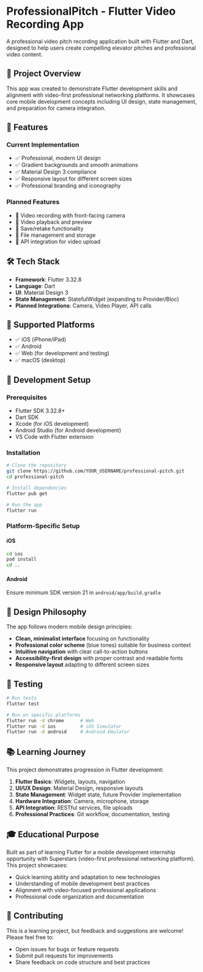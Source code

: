 # ProfessionalPitch - Flutter Video Recording App

A professional video pitch recording application built with Flutter and Dart, designed to help users create compelling elevator pitches and professional video content.

## 🎯 Project Overview

This app was created to demonstrate Flutter development skills and alignment with video-first professional networking platforms. It showcases core mobile development concepts including UI design, state management, and preparation for camera integration.

## 🚀 Features

### Current Implementation

- ✅ Professional, modern UI design
- ✅ Gradient backgrounds and smooth animations
- ✅ Material Design 3 compliance
- ✅ Responsive layout for different screen sizes
- ✅ Professional branding and iconography

### Planned Features

- 🔄 Video recording with front-facing camera
- 🔄 Video playback and preview
- 🔄 Save/retake functionality
- 🔄 File management and storage
- 🔄 API integration for video upload

## 🛠️ Tech Stack

- **Framework**: Flutter 3.32.8
- **Language**: Dart
- **UI**: Material Design 3
- **State Management**: StatefulWidget (expanding to Provider/Bloc)
- **Planned Integrations**: Camera, Video Player, API calls

## 📱 Supported Platforms

- ✅ iOS (iPhone/iPad)
- ✅ Android
- ✅ Web (for development and testing)
- ✅ macOS (desktop)

## 🔧 Development Setup

### Prerequisites

- Flutter SDK 3.32.8+
- Dart SDK
- Xcode (for iOS development)
- Android Studio (for Android development)
- VS Code with Flutter extension

### Installation

```bash
# Clone the repository
git clone https://github.com/YOUR_USERNAME/professional-pitch.git
cd professional-pitch

# Install dependencies
flutter pub get

# Run the app
flutter run
```

### Platform-Specific Setup

#### iOS

```bash
cd ios
pod install
cd ..
```

#### Android

Ensure minimum SDK version 21 in `android/app/build.gradle`

## 🎨 Design Philosophy

The app follows modern mobile design principles:

- **Clean, minimalist interface** focusing on functionality
- **Professional color scheme** (blue tones) suitable for business context
- **Intuitive navigation** with clear call-to-action buttons
- **Accessibility-first design** with proper contrast and readable fonts
- **Responsive layout** adapting to different screen sizes

## 🧪 Testing

```bash
# Run tests
flutter test

# Run on specific platforms
flutter run -d chrome      # Web
flutter run -d ios         # iOS Simulator
flutter run -d android     # Android Emulator
```

## 📚 Learning Journey

This project demonstrates progression in Flutter development:

1. **Flutter Basics**: Widgets, layouts, navigation
2. **UI/UX Design**: Material Design, responsive layouts
3. **State Management**: Widget state, future Provider implementation
4. **Hardware Integration**: Camera, microphone, storage
5. **API Integration**: RESTful services, file uploads
6. **Professional Practices**: Git workflow, documentation, testing

## 🎓 Educational Purpose

Built as part of learning Flutter for a mobile development internship opportunity with Superstars (video-first professional networking platform). This project showcases:

- Quick learning ability and adaptation to new technologies
- Understanding of mobile development best practices
- Alignment with video-focused professional applications
- Professional code organization and documentation

## 🤝 Contributing

This is a learning project, but feedback and suggestions are welcome! Please feel free to:

- Open issues for bugs or feature requests
- Submit pull requests for improvements
- Share feedback on code structure and best practices
